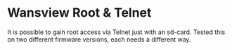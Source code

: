 # Wansview Root & Telnet

It is possible to gain root access via Telnet just with an sd-card.
Tested this on two different firmware versions, each needs a different way.

